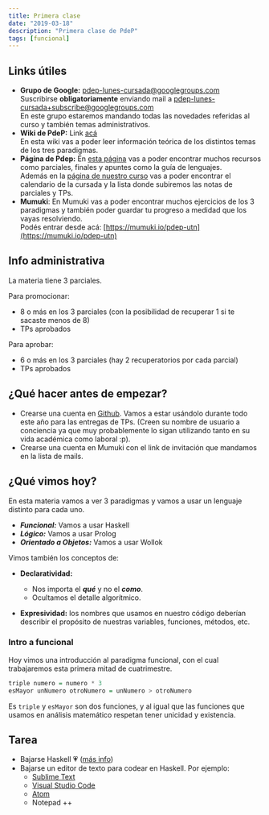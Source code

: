 ```yaml
---
title: Primera clase
date: "2019-03-18"
description: "Primera clase de PdeP"
tags: [funcional]
---
```


## Links útiles

- **Grupo de Google:** [pdep-lunes-cursada@googlegroups.com](mailto:pdep-lunes-cursada@googlegroups.com)  
Suscribirse **obligatoriamente** enviando mail a [pdep-lunes-cursada+subscribe@googlegroups.com](mailto:pdep-lunes-cursada+subscribe@googlegroups.com)  
En este grupo estaremos mandando todas las novedades referidas al curso y también temas administrativos.
- **Wiki de PdeP:** Link [acá](http://wiki.uqbar.org/wiki/articles/paradigmas-de-programacion.html)  
En esta wiki vas a poder leer información teórica de los distintos temas de los tres paradigmas.
- **Página de Pdep:** En [esta página](http://pdep.com.ar) vas a poder encontrar muchos recursos como parciales, finales y apuntes como la guía de lenguajes.  
Además en la [página de nuestro curso](http://www.pdep.com.ar/Cursos/cursadas-anteriores/2019/2019-man-lunes) vas a poder encontrar el calendario de la cursada y la lista donde subiremos las notas de parciales y TPs.
- **Mumuki**: En Mumuki vas a poder encontrar muchos ejercicios de los 3 paradigmas y también poder guardar tu progreso a medidad que los vayas resolviendo.  
Podés entrar desde acá: [https://mumuki.io/pdep-utn](https://mumuki.io/pdep-utn)

## Info administrativa
La materia tiene 3 parciales.  

Para promocionar:
- 8 o más en los 3 parciales (con la posibilidad de recuperar 1 si te sacaste menos de 8)
- TPs aprobados

Para aprobar:
- 6 o más en los 3 parciales (hay 2 recuperatorios por cada parcial)
- TPs aprobados


## ¿Qué hacer antes de empezar?

- Crearse una cuenta en [Github](https://github.com). Vamos a estar usándolo durante todo este año para las entregas de TPs. (Creen su nombre de usuario a conciencia ya que muy probablemente lo sigan utilizando tanto en su vida académica como laboral :p).
- Crearse una cuenta en Mumuki con el link de invitación que mandamos en la lista de mails.

## ¿Qué vimos hoy?

En esta materia vamos a ver 3 paradigmas y vamos a usar un lenguaje distinto para cada uno.
- ***Funcional:*** Vamos a usar Haskell
- ***Lógico:*** Vamos a usar Prolog
- ***Orientado a Objetos:*** Vamos a usar Wollok

Vimos también los conceptos de:
 - **Declaratividad:**
   - Nos importa el ***qué*** y no el ***como***.
   - Ocultamos el detalle algorítmico.

 - **Expresividad:** los nombres que usamos en nuestro código deberían describir el propósito de nuestras variables, funciones, métodos, etc.

### Intro a funcional

Hoy vimos una introducción al paradigma funcional, con el cual trabajaremos esta primera mitad de cuatrimestre.


```haskell
triple numero = numero * 3
esMayor unNumero otroNumero = unNumero > otroNumero
```

Es ``triple`` y ``esMayor`` son dos funciones, y al igual que las funciones que usamos en análisis matemático respetan tener unicidad y existencia.

## Tarea
- Bajarse Haskell 💗 ([más info](http://www.pdep.com.ar/software/software-haskell))
- Bajarse un editor de texto para codear en Haskell. Por ejemplo:
  - [Sublime Text](https://www.sublimetext.com/3)
  - [Visual Studio Code](https://code.visualstudio.com/)
  - [Atom](https://atom.io/)
  - Notepad ++
